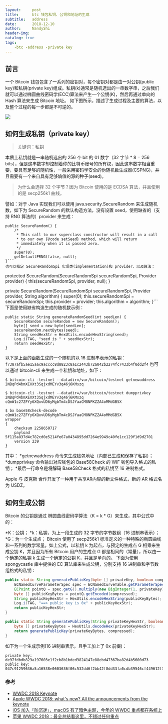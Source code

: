 ```yaml
---
layout:     post
title:      btc 钱包私钥、公钥和地址的生成
subtitle:   address
date:       2018-12-10
author:     NandyShi
header-img: 
catalog: true
tags:
    -btc -address -private key
---
```


## 前言

一个 Bitcoin 钱包包含了一系列的密钥对，每个密钥对都是由一对公钥(public key)和私钥(private key)组成。私钥(k)通常是随机选出的一串数字串，之后我们就可以通过椭圆曲线密码学(ECC)算法来产生一个公钥(K)，然后再通过单向的 Hash 算法来生成 Bitcoin 地址。
如下图所示，描述了生成过程及主要的算法，以及整个过程的每一步都是不可逆的。

![](https://i.loli.net/2018/12/10/5c0dd386adc29.jpg)

## 如何生成私钥（private key）

>关键词：私钥

本质上私钥就是一串随机选出的 256 个 bit 的 01 数字（32 字节 * 8 = 256 bits），但是这串数字却控制着你的比特币账号的所有权，因此这串数字相当重要，要具有足够的随机性，一般采用密码学安全的伪随机数生成器(CSPNG)，并且需要有一个来自具有足够熵值的源的种子(seed)。

>为什么会选择 32 个字节？因为 Bitcoin 使用的是 ECDSA 算法，并且使用的是 secp256k1 曲线。

譬如：对于 Java 实现我们可以使用 java.security.SecureRandom 来生成随机数，如下为 SecureRandom 的默认构造方法，没有设置 seed，使用缺省的（支持 RNG 算法的）provider 来生成：
```
public SecureRandom() {
    /*
     * This call to our superclass constructor will result in a call
     * to our own {@code setSeed} method, which will return
     * immediately when it is passed zero.
     */
    super(0);
    getDefaultPRNG(false, null);
}```
也可以指定 SecureRandomSpi 实现类(implementation)和 provider，以及算法：

```
protected SecureRandom(SecureRandomSpi secureRandomSpi,
                       Provider provider) {
    this(secureRandomSpi, provider, null);
}

private SecureRandom(SecureRandomSpi secureRandomSpi, Provider provider,
        String algorithm) {
    super(0);
    this.secureRandomSpi = secureRandomSpi;
    this.provider = provider;
    this.algorithm = algorithm;
}```
下面是使用缺省构造生成的随机数示例：
```
public static String generateRandomSeed(int seedLen) {
    SecureRandom secureRandom = new SecureRandom();
    byte[] seed = new byte[seedLen];
    secureRandom.nextBytes(seed);
    String seedHexStr = HexUtils.encodeHexString(seed);
    Log.i(TAG, "seed is " + seedHexStr);
    return seedHexStr;
}
```
以下是上面的函数生成的一个随机的以 16 进制串表示的私钥：
`f7387afb5ae15aac9acccc8d8823c8a1c2443b72a042b2274fc7433b4f0dd2f4`
也可以通过 bitcoin-cli 来生成一个私钥和地址，如下：
```
$ bitcoin-cli -testnet --datadir=/var/bitcoin/testnet getnewaddress
2NBqPd4bmXEXXt3SqjxdMEYv3q46j6KMszq

$ bitcoin-cli -testnet --datadir=/var/bitcoin/testnet dumpprivkey 2NBqPd4bmXEXXt3SqjxdMEYv3q46j6KMszq
cQmW1c27ZFYy6XQxvUD6yMgbTm4cDSJYaaCM8NPKZZA4oMMdGB5X

$ bx base58check-decode cQmW1c27ZFYy6XQxvUD6yMgbTm4cDSJYaaCM8NPKZZA4oMMdGB5X
wrapper
{
    checksum 2258650717
    payload 5f115a837d4c782cd0e5214fe67a0434895dd7264e9949c40fe1cc129f1d9d2701
    version 239
}
```
其中：
*getnewaddress 命令来生成钱包地址（内部已生成和保存了私钥）；
*dumpprivkey 命令输出对应钱包的 Base58Check 的 WIF 钱包导入格式的私钥；
*最后一行命令是将解码 Base58Check 格式的私钥至 16 进制格式。

Apple 与 皮克斯 合作开发了一种用于共享AR内容的新文件格式，新的 AR 格式名为 USDZ。

## 如何生成公钥
Bitcoin 的公钥是通过 椭圆曲线密码学算法（K = k * G）来生成，其中公式中的：

*K：公钥；
*k：私钥，为上一段生成的 32 字节的字节数组（16 进制串表示）；
*G：为一个生成点；
Bitcoin 使用了 secp256k1 标准定义的一种特殊的椭圆曲线和一系列的数学常量。如上公式，以私钥 k 为起点，与预定的生成点 G 相乘来生成公钥 K，并且因为所有 Bitcoin 用户的生成点 G 都是相同的（常量），所以由一个确定的私钥 k 生成一个确定的公钥 K，并且是单向的。
下面为使用 spongycastle 库中提供的 EC 算法库来生成公钥，分别支持 16 进制串和字节数组格式的私钥：
```Java
public static String generatePublicKey(byte [] privateKey, boolean compressed) {
    ECNamedCurveParameterSpec spec = ECNamedCurveTable.getParameterSpec("secp256k1");
    ECPoint pointQ = spec.getG().multiply(new BigInteger(1, privateKey));
    byte [] publicKeyBytes = pointQ.getEncoded(compressed);
    String publicKeyHexStr = HexUtils.encodeHexString(publicKeyBytes);
    Log.i(TAG, "==> public key is 0x" + publicKeyHexStr);
    return publicKeyHexStr;
}

public static String generatePublicKey(String privateKeyHexStr, boolean compressed) throws HexDecodeException {
    byte [] privateKeyBytes = HexUtils.decodeHex(privateKeyHexStr);
    return generatePublicKey(privateKeyBytes, compressed);
}
```
如下为一个生成示例(16 进制串表示，且手工加上了 0x 前缀)：
```
private key: de97fdbdb823a197603e1f2cb8b1bded3824147e88ebd47367ba82d4b5600d73
public key:  047c91259636a5a16538e0603636f06c532dd6f2bb42f8dd33fa0cdb39546cf449612f3eaf15db9443b7e0668ef22187de9059633eb23112643a38771c630db911
```
### 参考

- [WWDC 2018 Keynote](https://developer.apple.com/videos/play/wwdc2018/101/)
- [Apple WWDC 2018: what's new? All the announcements from the keynote](https://www.techradar.com/news/apple-wwdc-2018-keynote)
- [iOS 加入「防沉迷」，macOS 有了暗色主题，今年的 WWDC 重点都在系统上](http://www.ifanr.com/1043270)
- [苹果 WWDC 2018：最全总结看这里，不错过任何重点](https://sspai.com/post/44816)
 

